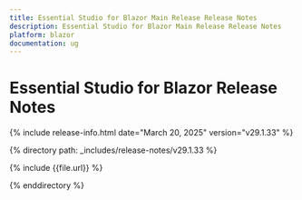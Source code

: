 ```yaml
---
title: Essential Studio for Blazor Main Release Release Notes  
description: Essential Studio for Blazor Main Release Release Notes  
platform: blazor
documentation: ug
---
```


# Essential Studio for Blazor  Release Notes  

{% include release-info.html date="March 20, 2025"  version="v29.1.33" %}

{% directory path: _includes/release-notes/v29.1.33 %}

{% include {{file.url}} %}

{% enddirectory %}